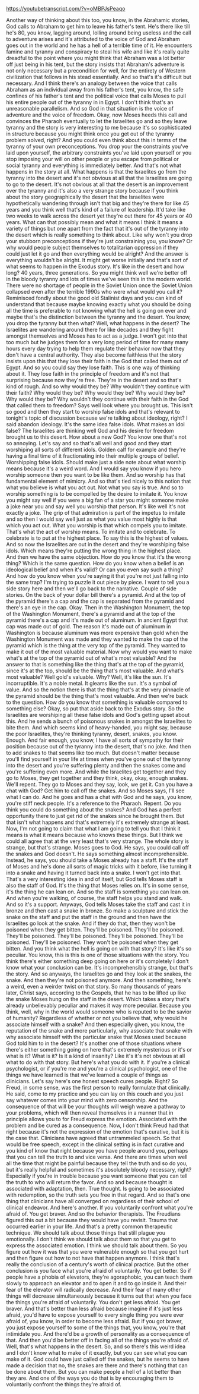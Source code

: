 https://youtubetranscript.com/?v=oMBPJsPeaqo

 Another way of thinking about this too, you know, in the Abrahamic stories, God calls to Abraham to get him to leave his father's tent. He's there like till he's 80, you know, lagging around, lolling around being useless and the call to adventure arises and it's attributed to the voice of God and Abraham goes out in the world and he has a hell of a terrible time of it. He encounters famine and tyranny and conspiracy to steal his wife and like it's really quite dreadful to the point where you might think that Abraham was a lot better off just being in his tent, but the story insists that Abraham's adventure is not only necessary but a precondition for well, for the entirety of Western civilization that follows in his stead essentially. And so that's it's difficult but necessary. And I think there's an analogy between the voice that calls Abraham as an individual away from his father's tent, you know, the safe confines of his father's tent and the political voice that calls Moses to pull his entire people out of the tyranny in in Egypt. I don't think that's an unreasonable parallelism. And so God in that situation is the voice of adventure and the voice of freedom. Okay, now Moses heeds this call and convinces the Pharaoh eventually to let the Israelites go and so they leave tyranny and the story is very interesting to me because it's so sophisticated in structure because you might think once you get out of the tyranny problem solved, right? And you could even think about this in terms of the tyranny of your own preconceptions. You drop your the constraints you've laid upon yourself, the arbitrary constraints you've laid upon yourself or you stop imposing your will on other people or you escape from political or social tyranny and everything is immediately better. And that's not what happens in the story at all. What happens is that the Israelites go from the tyranny into the desert and it's not obvious at all that the Israelites are going to go to the desert. It's not obvious at all that the desert is an improvement over the tyranny and it's also a very strange story because if you think about the story geographically the desert that the Israelites were hypothetically wandering through isn't that big and they're there for like 45 years and you think well that's kind of a failure of leadership. It'd take like two weeks to walk across the desert yet they're out there for 45 years or 40 years. What can that possibly mean and what it means I think it means a variety of things but one apart from the fact that it's out of the tyranny into the desert which is really something to think about. Like why won't you drop your stubborn preconceptions if they're just constraining you, you know? Or why would people subject themselves to totalitarian oppression if they could just let it go and then everything would be alright? And the answer is everything wouldn't be alright. It might get worse initially and that's sort of what seems to happen in the Exodus story. It's like in the desert and how long? 40 years, three generations. So you might think well we're better off in the bloody tyranny and lots of times we've seen this in the modern world. There were no shortage of people in the Soviet Union once the Soviet Union collapsed even after the terrible 1990s who were what would you call it? Reminisced fondly about the good old Stalinist days and you can kind of understand that because maybe knowing exactly what you should be doing all the time is preferable to not knowing what the hell is going on ever and maybe that's the distinction between the tyranny and the desert. You know, you drop the tyranny but then what? Well, what happens in the desert? The Israelites are wandering around there for like decades and they fight amongst themselves and Moses has to act as a judge. I won't get into that too much but he judges them for a very long period of time for many many hours every day trying to help them regulate their behavior now that they don't have a central authority. They also become faithless that the story insists upon this that they lose their faith in the God that called them out of Egypt. And so you could say they lose faith. This is one way of thinking about it. They lose faith in the principle of freedom and it's not that surprising because now they're free. They're in the desert and so that's kind of rough. And so why would they be? Why wouldn't they continue with their faith? Why would they be? Why would they be? Why would they be? Why would they be? Why wouldn't they continue with their faith in the God that called them to freedom? Says well look where you brought us. This isn't so good and then they start to worship false idols and that's relevant to tonight's topic of discussion because we're talking about ideology, right? I said abandon ideology. It's the same idea false idols. What makes an idol false? The Israelites are thinking well God and his desire for freedom brought us to this desert. How about a new God? You know one that's not so annoying. Let's say and so that's all well and good and they start worshiping all sorts of different idols. Golden calf for example and they're having a final time of it fractionating into their multiple groups of belief. Worshipping false idols. Should make just a side note about what worship means because it's a weird word. And I would say you know if you hero worship someone then you want to be like them. And so worship has that fundamental element of mimicry. And so that's tied nicely to this notion that what you believe is what you act out. Not what you say is true. And so to worship something is to be compelled by the desire to imitate it. You know you might say well if you were a big fan of a star you might someone make a joke near you and say well you worship that person. It's like well it's not exactly a joke. The grip of that admiration is part of the impetus to imitate and so then I would say well just as what you value most highly is that which you act out. What you worship is that which compels you to imitate. That's what the act of worship means. To imitate and to celebrate. To celebrate is to put at the highest place. To say this is the highest of values. And so now the Israelites are out in the desert and they're worshiping false idols. Which means they're putting the wrong thing in the highest place. And then we have the same objection. How do you know that it's the wrong thing? Which is the same question. How do you know when a belief is an ideological belief and when it's valid? Or can you even say such a thing? And how do you know when you're saying it that you're not just falling into the same trap? I'm trying to puzzle it out piece by piece. I want to tell you a side story here and then we'll go back to the narrative. Couple of side stories. On the back of your dollar bill there's a pyramid. And at the top of the pyramid there's a cap and the cap is separated from the pyramid and there's an eye in the cap. Okay. Then in the Washington Monument, the top of the Washington Monument, there's a pyramid and at the top of the pyramid there's a cap and it's made out of aluminum. In ancient Egypt that cap was made out of gold. The reason it's made out of aluminum in Washington is because aluminum was more expensive than gold when the Washington Monument was made and they wanted to make the cap of the pyramid which is the thing at the very top of the pyramid. They wanted to make it out of the most valuable material. Now why would you want to make what's at the top of the pyramid out of what's most valuable? And the answer to that is something like the thing that's at the top of the pyramid, since it's at the top, should be the thing that's most valuable. And what's most valuable? Well gold's valuable. Why? Well, it's like the sun. It's incorruptible. It's a noble metal. It gleams like the sun. It's a symbol of value. And so the notion there is that the thing that's at the very pinnacle of the pyramid should be the thing that's most valuable. And then we're back to the question. How do you know that something is valuable compared to something else? Okay, so put that aside back to the Exodus story. So the Israelites are worshiping all these false idols and God's getting upset about this. And he sends a bunch of poisonous snakes in amongst the Israelites to bite them. And which seems kind of heavy-handed, you might say, because the poor Israelites, they're thinking tyranny, desert, snakes, you know. Enough. And fair enough, you know, I have all sorts of sympathy for their position because out of the tyranny into the desert, that's no joke. And then to add snakes to that seems like too much. But doesn't matter because you'll find yourself in your life at times when you've gone out of the tyranny into the desert and you're suffering plenty and then the snakes come and you're suffering even more. And while the Israelites get together and they go to Moses, they get together and they think, okay, okay, enough snakes. We'll repent. They go to Moses and they say, look, we get it. Can you have a chat with God? Get him to call off the snakes. And so Moses says, I'll see what I can do. And he goes and has a chat with God and he says, you know, you're stiff neck people. It's a reference to the Pharaoh. Repent. Do you think you could do something about the snakes? And God has a perfect opportunity there to just get rid of the snakes since he brought them. But that isn't what happens and that's extremely it's extremely strange at least. Now, I'm not going to claim that what I am going to tell you that I think it means is what it means because who knows these things. But I think we could all agree that at the very least that's very strange. The whole story is strange, but that's strange. Moses goes to God. He says, you could call off the snakes and God doesn't. He says something almost incomprehensible. Instead, he says, you should take a Moses already has a staff. It's the staff of Moses and he's done all sorts of magic tricks with it before, like turning it into a snake and having it turned back into a snake. I won't get into that. That's a very interesting idea in and of itself, but God tells Moses staff is also the staff of God. It's the thing that Moses relies on. It's in some sense, it's the thing he can lean on. And so the staff is something you can lean on. And when you're walking, of course, the staff helps you stand and walk. And so it's a support. Anyways, God tells Moses take the staff and cast it in bronze and then cast a snake in bronze. So make a sculpture and stick the snake on the staff and put the staff in the ground and then have the Israelites go look at the snake. And if they do that, then they won't be poisoned when they get bitten. They'll be poisoned. They'll be poisoned. They'll be poisoned. They'll be poisoned. They'll be poisoned. They'll be poisoned. They'll be poisoned. They won't be poisoned when they get bitten. And you think what the hell is going on with that story? It's like it's so peculiar. You know, this is this is one of those situations with the story. You think there's either something deep going on here or it's completely I don't know what your conclusion can be. It's incomprehensibly strange, but that's the story. And so anyways, the Israelites go and they look at the snakes, the snake. And then they're not poisoned anymore. And then something, here's a weird, even a weirder twist on that story. So many thousands of years later, Christ says, according to the Gospels, that he has to be lifted up like the snake Moses hung on the staff in the desert. Which takes a story that's already unbelievably peculiar and makes it way more peculiar. Because you think, well, why in the world would someone who is reputed to be the savior of humanity? Regardless of whether or not you believe that, why would he associate himself with a snake? And then especially given, you know, the reputation of the snake and more particularly, why associate that snake with why associate himself with the particular snake that Moses used because God told him to in the desert? It's another one of those situations where there's either something going on here that's extremely mysterious or it's or what is it? What is it? Is it a kind of insanity? Like it's it's not obvious at all what to do with that story. But here's what you do with it. If you're a clinical psychologist, or if you're me and you're a clinical psychologist, one of the things we have learned is that we've learned a couple of things as clinicians. Let's say here's one honest speech cures people. Right? So Freud, in some sense, was the first person to really formulate that clinically. He said, come to my practice and you can lay on this couch and you just say whatever comes into your mind with zero censorship. And the consequence of that will be your thoughts will weigh weave a pathway to your problems, which will then reveal themselves in a manner that in principle allows you to for Freud express the emotion. Associated with the problem and be cured as a consequence. Now, I don't think Freud had that right because it's not the expression of the emotion that's curative, but it is the case that. Clinicians have agreed that untrammeled speech. So that would be free speech, except in the clinical setting is in fact curative and you kind of know that right because you have people around you, perhaps that you can tell the truth to and vice versa. And there are times when well all the time that might be painful because they tell the truth and so do you, but it's really helpful and sometimes it's absolutely bloody necessary, right? Especially if you're in trouble because you want someone that you can tell the truth to who will return the favor. And so and because thought is associated with adaptation, then. True thought. Is going to be associated with redemption, so the truth sets you free in that regard. And so that's one thing that clinicians have all converged on regardless of their school of clinical endeavor. And here's another. If you voluntarily confront what you're afraid of. You get braver. And so the behavior therapists. The Freudians figured this out a bit because they would have you revisit. Trauma that occurred earlier in your life. And that's a pretty common therapeutic technique. We should talk about those things that still plague you emotionally. I don't think we should talk about them so that you get to express the associated emotion. I think we should talk about them. So you figure out how it was that you were vulnerable enough so that you got hurt and then figure out how to not have that happen anymore. I think that's really the conclusion of a century's worth of clinical practice. But the other conclusion is you face what you're afraid of voluntarily. You get better. So if people have a phobia of elevators, they're agoraphobic, you can teach them slowly to approach an elevator and to open it and to go inside it. And their fear of the elevator will radically decrease. And their fear of many other things will decrease simultaneously because it turns out that when you face the things you're afraid of voluntarily. You don't get less afraid. You get braver. And that's better than less afraid because imagine if it's just less afraid, you'd have to expose yourself to every single thing you were ever afraid of, you know, in order to become less afraid. But if you got braver, you just expose yourself to some of the things that, you know, you're that intimidate you. And there'd be a growth of personality as a consequence of that. And then you'd be better off in facing all of the things you're afraid of. Well, that's what happens in the desert. So, and so there's this weird idea and I don't know what to make of it exactly, but you can see what you can make of it. God could have just called off the snakes, but he seems to have made a decision that no, the snakes are there and there's nothing that can be done about them. But you can make people a hell of a lot better than they are. And one of the ways you do that is by encouraging them to voluntarily confront the things they're afraid of.
